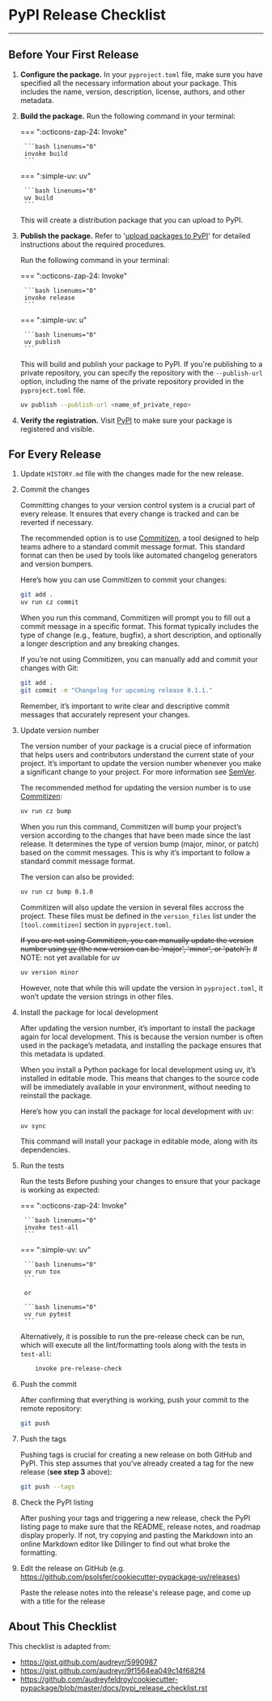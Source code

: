 # PyPI Release Checklist

----

## Before Your First Release

1. **Configure the package.**
    In your `pyproject.toml` file, make sure you have specified all the necessary information about your package. This includes the name, version, description, license, authors, and other metadata.

2. **Build the package.**
    Run the following command in your terminal:

    === ":octicons-zap-24: Invoke"

        ```bash linenums="0"
        invoke build
        ```

    === ":simple-uv: uv"

        ```bash linenums="0"
        uv build
        ```

    This will create a distribution package that you can upload to PyPI.

3. **Publish the package.**
    Refer to '[upload packages to PyPI]' for detailed instructions about the required procedures.

    Run the following command in your terminal:

    === ":octicons-zap-24: Invoke"

        ```bash linenums="0"
        invoke release
        ```

    === ":simple-uv: u"

        ```bash linenums="0"
        uv publish
        ```

    This will build and publish your package to PyPI. If you're publishing to a private repository, you can specify the repository with the `--publish-url` option, including the name of the private repository provided in the `pyproject.toml` file.

    ```bash linenums="0"
    uv publish --publish-url <name_of_private_repo>
    ```

4. **Verify the registration.**
    Visit [PyPI] to make sure your package is registered and visible.

## For Every Release

1. Update `HISTORY.md` file with the changes made for the new release.

2. Commit the changes

    Committing changes to your version control system is a crucial part of every release. It ensures that every change is tracked and can be reverted if necessary.

    The recommended option is to use [Commitizen], a tool designed to help teams adhere to a standard commit message format. This standard format can then be used by tools like automated changelog generators and version bumpers.

    Here’s how you can use Commitizen to commit your changes:

    ```bash linenums="0"
    git add .
    uv run cz commit
    ```

    When you run this command, Commitizen will prompt you to fill out a commit message in a specific format. This format typically includes the type of change (e.g., feature, bugfix), a short description, and optionally a longer description and any breaking changes.

    If you’re not using Commitizen, you can manually add and commit your changes with Git:

    ```bash linenums="0"
    git add .
    git commit -m "Changelog for upcoming release 0.1.1."
    ```

    Remember, it’s important to write clear and descriptive commit messages that accurately represent your changes.

3. Update version number

    The version number of your package is a crucial piece of information that helps users and contributors understand the current state of your project. It’s important to update the version number whenever you make a significant change to your project. For more information see [SemVer].

    The recommended method for updating the version number is to use [Commitizen]:

    ```bash linenums="0"
    uv run cz bump
    ```

    When you run this command, Commitizen will bump your project’s version according to the changes that have been made since the last release. It determines the type of version bump (major, minor, or patch) based on the commit messages. This is why it’s important to follow a standard commit message format.

    The version can also be provided:

     ```bash linenums="0"
    uv run cz bump 0.1.0
    ```

    Commitizen will also update the version in several files accross the project. These files must be defined in the `version_files` list under the `[tool.commitizen]` section in `pyproject.toml`.

    ~~If you are not using Commitizen, you can manually update the version number using [uv] (the new version can be 'major', 'minor', or 'patch'):~~ # NOTE: not yet available for uv

    ```bash linenums="0"
    uv version minor
    ```

    However, note that while this will update the version in `pyproject.toml`, it won’t update the version strings in other files.

4. Install the package for local development

    After updating the version number, it’s important to install the package again for local development. This is because the version number is often used in the package’s metadata, and installing the package ensures that this metadata is updated.

    When you install a Python package for local development using uv, it’s installed in editable mode. This means that changes to the source code will be immediately available in your environment, without needing to reinstall the package.

    Here’s how you can install the package for local development with uv:

    ```bash linenums="0"
    uv sync
    ```

    This command will install your package in editable mode, along with its dependencies.

5. Run the tests

    Run the tests Before pushing your changes to ensure that your package is working as expected:

    === ":octicons-zap-24: Invoke"

        ```bash linenums="0"
        invoke test-all
        ```

    === ":simple-uv: uv"

        ```bash linenums="0"
        uv run tox
        ```

        or

        ```bash linenums="0"
        uv run pytest
        ```

    Alternatively, it is possible to run the pre-release check can be run, which will execute all the lint/formatting tools along with the tests in `test-all`:

    ```bash linenums="0"
        invoke pre-release-check
    ```

6. Push the commit

    After confirming that everything is working, push your commit to the remote repository:

    ```bash linenums="0"
    git push
    ```

7. Push the tags

    Pushing tags is crucial for creating a new release on both GitHub and PyPI. This step assumes that you’ve already created a tag for the new release (**see step 3** above):

    ```bash linenums="0"
    git push --tags
    ```

8. Check the PyPI listing

    After pushing your tags and triggering a new release, check the PyPI listing page to make sure that the README, release notes, and roadmap display properly. If not, try copying and pasting the Markdown into an online Markdown editor like Dillinger to find out what broke the formatting.

9. Edit the release on GitHub (e.g. <https://github.com/psolsfer/cookiecutter-pypackage-uv/releases>)

    Paste the release notes into the release's release page, and come up with a title for the release

## About This Checklist

This checklist is adapted from:

- <https://gist.github.com/audreyr/5990987>
- <https://gist.github.com/audreyr/9f1564ea049c14f682f4>
- <https://github.com/audreyfeldroy/cookiecutter-pypackage/blob/master/docs/pypi_release_checklist.rst>

[Commitizen]: http://commitizen.github.io/cz-cli/
[PyPI]: https://pypi.org/
[SemVer]: https://semver.org/
[upload packages to PyPI]: https://packaging.python.org/en/latest/tutorials/packaging-projects/#uploading-the-distribution-archives
[uv]: <https://docs.astral.sh/uv/>
